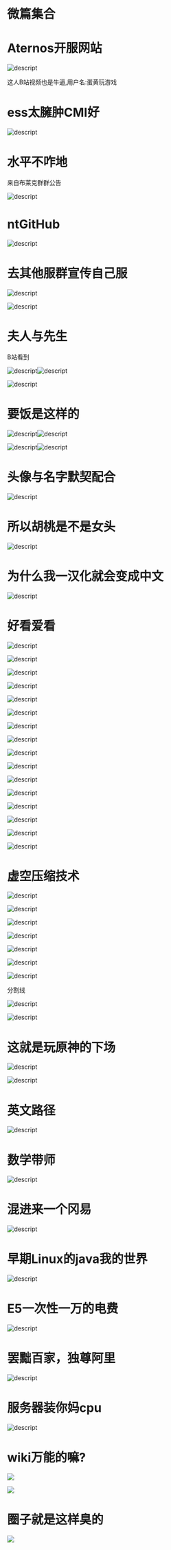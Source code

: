 # 微篇集合

# Aternos开服网站
![descript](/others/微篇集合/Image_1708761344986.png)

这人B站视频也是牛逼,用户名:蛋黄玩游戏 

# ess太臃肿CMI好

![descript](/others/微篇集合/20240217202306_0.png)

# 水平不咋地

来自布莱克群群公告

![descript](/others/微篇集合/20240217202306_1.jpeg)

# ntGitHub

![descript](/others/微篇集合/20240217202306_2.png)

# 去其他服群宣传自己服

![descript](/others/微篇集合/20240217202306_3.png)

![descript](/others/微篇集合/20240217202306_4.png)

# 夫人与先生

B站看到

![descript](/others/微篇集合/20240217202306_5.jpeg)![descript](/others/微篇集合/20240217202306_5.jpeg)

![descript](/others/微篇集合/20240217202306_6.jpeg)

# 要饭是这样的

![descript](/others/微篇集合/20240217202306_7.png)![descript](/others/微篇集合/20240217202306_7.png)

![descript](/others/微篇集合/20240217202306_8.png)![descript](/others/微篇集合/20240217202306_8.png)

# 头像与名字默契配合

![descript](/others/微篇集合/20240217202306_9.png)

# 所以胡桃是不是女头

![descript](/others/微篇集合/20240217202306_10.jpeg)

# 为什么我一汉化就会变成中文

![descript](/others/微篇集合/20240217202306_11.png)

# 好看爱看

![descript](/others/微篇集合/20240217202306_12.png)

![descript](/others/微篇集合/20240217202306_13.jpeg)

![descript](/others/微篇集合/20240217202306_14.jpeg)

![descript](/others/微篇集合/20240217202306_15.jpeg)

![descript](/others/微篇集合/20240217202306_16.jpeg)

![descript](/others/微篇集合/20240217202306_17.jpeg)

![descript](/others/微篇集合/20240217202306_18.jpeg)

![descript](/others/微篇集合/20240217202306_19.jpeg)

![descript](/others/微篇集合/20240217202306_20.jpeg)

![descript](/others/微篇集合/20240217202306_21.jpeg)

![descript](/others/微篇集合/20240217202306_22.jpeg)

![descript](/others/微篇集合/20240217202306_23.jpeg)

![descript](/others/微篇集合/20240217202306_24.jpeg)

![descript](/others/微篇集合/20240217202306_25.jpeg)

![descript](/others/微篇集合/20240217202306_26.jpeg)

![descript](/others/微篇集合/20240217202306_27.jpeg)

# 虚空压缩技术

![descript](/others/微篇集合/20240217202306_28.png)

![descript](/others/微篇集合/20240217202306_29.png)

![descript](/others/微篇集合/20240217202306_30.png)

![descript](/others/微篇集合/20240217202306_31.png)

![descript](/others/微篇集合/20240217202306_32.png)

![descript](/others/微篇集合/20240217202306_33.png)

![descript](/others/微篇集合/20240217202306_34.png)

分割线

![descript](/others/微篇集合/20240217202306_35.png)

![descript](/others/微篇集合/20240217202306_36.png)

# 这就是玩原神的下场

![descript](/others/微篇集合/20240217202306_37.png)

![descript](/others/微篇集合/20240217202306_38.png)

# 英文路径

![descript](/others/微篇集合/20240217202306_39.jpeg)

# 数学带师

![descript](/others/微篇集合/20240217202306_40.jpeg)

# 混进来一个冈易

![descript](/others/微篇集合/20240217202306_41.png)

# 早期Linux的java我的世界

![descript](/others/微篇集合/20240217202306_42.jpeg)

# E5一次性一万的电费

![descript](/others/微篇集合/20240217202306_43.jpeg)

# 罢黜百家，独尊阿里

![descript](/others/微篇集合/20240217202306_44.jpeg)

# 服务器装你妈cpu

![descript](/others/微篇集合/20240217202306_45.jpeg)

# wiki万能的嘛?

![](/others/微篇集合/鲸鱼-1.png)

![](/others/微篇集合/鲸鱼-2.png)

# 圈子就是这样臭的

![](/others/微篇集合/圈子就是这样臭的.png)
